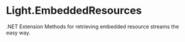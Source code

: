 # Light.EmbeddedResources
.NET Extension Methods for retrieving embedded resource streams the easy way.
